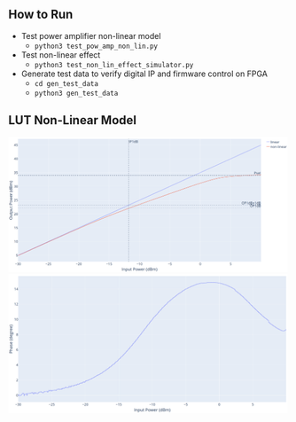 ## How to Run
* Test power amplifier non-linear model
    * `python3 test_pow_amp_non_lin.py`
* Test non-linear effect
    * `python3 test_non_lin_effect_simulator.py`
* Generate test data to verify digital IP and firmware control on FPGA
    * `cd gen_test_data`
    * `python3 gen_test_data`
## LUT Non-Linear Model
![](./figure/am_am.png)
![](./figure/am_pm.png)